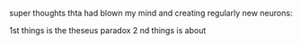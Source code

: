 super thoughts thta had blown my mind and creating regularly new neurons: 

 
1st things is the theseus paradox 
2 nd things is about 
